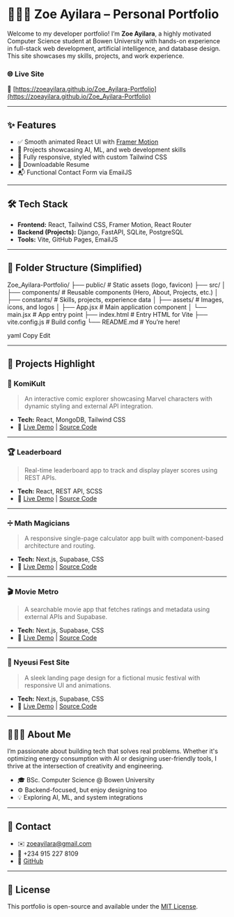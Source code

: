 # 👩🏽‍💻 Zoe Ayilara – Personal Portfolio

Welcome to my developer portfolio! I’m **Zoe Ayilara**, a highly motivated Computer Science student at Bowen University with hands-on experience in full-stack web development, artificial intelligence, and database design. This site showcases my skills, projects, and work experience.

### 🌐 Live Site  
🔗 [https://zoeayilara.github.io/Zoe_Ayilara-Portfolio](https://zoeayilara.github.io/Zoe_Ayilara-Portfolio)

---

## ✨ Features

- ✅ Smooth animated React UI with [Framer Motion](https://www.framer.com/motion/)
- 🧠 Projects showcasing AI, ML, and web development skills
- 🎨 Fully responsive, styled with custom Tailwind CSS
- 🧾 Downloadable Resume
- 📬 Functional Contact Form via EmailJS

---

## 🛠️ Tech Stack

- **Frontend:** React, Tailwind CSS, Framer Motion, React Router
- **Backend (Projects):** Django, FastAPI, SQLite, PostgreSQL
- **Tools:** Vite, GitHub Pages, EmailJS

---

## 📁 Folder Structure (Simplified)

Zoe_Ayilara-Portfolio/
├── public/ # Static assets (logo, favicon)
├── src/
│ ├── components/ # Reusable components (Hero, About, Projects, etc.)
│ ├── constants/ # Skills, projects, experience data
│ ├── assets/ # Images, icons, and logos
│ ├── App.jsx # Main application component
│ └── main.jsx # App entry point
├── index.html # Entry HTML for Vite
├── vite.config.js # Build config
└── README.md # You’re here!

yaml
Copy
Edit

---

## 🧠 Projects Highlight

### 🎨 KomiKult
> An interactive comic explorer showcasing Marvel characters with dynamic styling and external API integration.

- **Tech:** React, MongoDB, Tailwind CSS  
- 🔗 [Live Demo](https://shaqdeff.github.io/KomiKult) | [Source Code](https://github.com/shaqdeff/KomiKult)

---

### 🏆 Leaderboard
> Real-time leaderboard app to track and display player scores using REST APIs.

- **Tech:** React, REST API, SCSS  
- 🔗 [Live Demo](https://shaqdeff.github.io/Leaderboard) | [Source Code](https://github.com/shaqdeff/Leaderboard)

---

### ➗ Math Magicians
> A responsive single-page calculator app built with component-based architecture and routing.

- **Tech:** Next.js, Supabase, CSS  
- 🔗 [Live Demo](https://inspiring-medovik-37d3b3.netlify.app) | [Source Code](https://github.com/shaqdeff/Math-Magicians)

---

### 🎬 Movie Metro
> A searchable movie app that fetches ratings and metadata using external APIs and Supabase.

- **Tech:** Next.js, Supabase, CSS  
- 🔗 [Live Demo](https://movie-metro.netlify.app) | [Source Code](https://github.com/shaqdeff/Movie-Metro)

---

### 🎤 Nyeusi Fest Site
> A sleek landing page design for a fictional music festival with responsive UI and animations.

- **Tech:** Next.js, Supabase, CSS  
- 🔗 [Live Demo](https://shaqdeff.github.io/Nyeusi-Fest-Site) | [Source Code](https://github.com/shaqdeff/Nyeusi-Fest-Site)


---

## 🧑🏽‍💻 About Me

I’m passionate about building tech that solves real problems. Whether it's optimizing energy consumption with AI or designing user-friendly tools, I thrive at the intersection of creativity and engineering.

- 🎓 BSc. Computer Science @ Bowen University
- ⚙️ Backend-focused, but enjoy designing too
- 💡 Exploring AI, ML, and system integrations

---

## 📩 Contact

- ✉️ zoeayilara@gmail.com  
- 📱 +234 915 227 8109  
- 🔗 [GitHub](https://github.com/Zoeayilara)

---

## 📄 License

This portfolio is open-source and available under the [MIT License](LICENSE).
